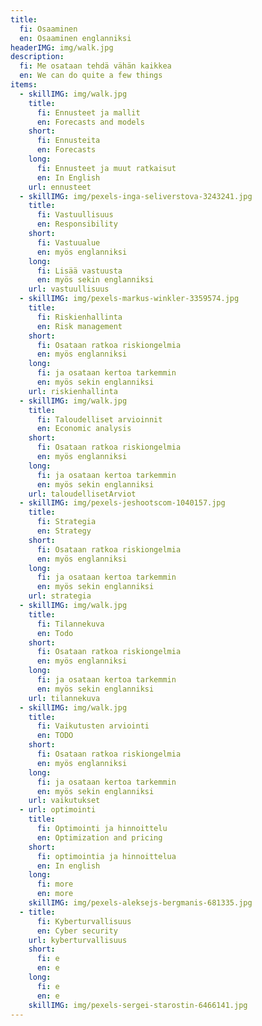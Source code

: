 ```yaml
---
title:
  fi: Osaaminen
  en: Osaaminen englanniksi
headerIMG: img/walk.jpg
description:
  fi: Me osataan tehdä vähän kaikkea
  en: We can do quite a few things
items:
  - skillIMG: img/walk.jpg
    title:
      fi: Ennusteet ja mallit
      en: Forecasts and models
    short:
      fi: Ennusteita
      en: Forecasts
    long:
      fi: Ennusteet ja muut ratkaisut
      en: In English
    url: ennusteet
  - skillIMG: img/pexels-inga-seliverstova-3243241.jpg
    title:
      fi: Vastuullisuus
      en: Responsibility
    short:
      fi: Vastuualue
      en: myös englanniksi
    long:
      fi: Lisää vastuusta
      en: myös sekin englanniksi
    url: vastuullisuus
  - skillIMG: img/pexels-markus-winkler-3359574.jpg
    title:
      fi: Riskienhallinta
      en: Risk management
    short:
      fi: Osataan ratkoa riskiongelmia
      en: myös englanniksi
    long:
      fi: ja osataan kertoa tarkemmin
      en: myös sekin englanniksi
    url: riskienhallinta
  - skillIMG: img/walk.jpg
    title:
      fi: Taloudelliset arvioinnit
      en: Economic analysis
    short:
      fi: Osataan ratkoa riskiongelmia
      en: myös englanniksi
    long:
      fi: ja osataan kertoa tarkemmin
      en: myös sekin englanniksi
    url: taloudellisetArviot
  - skillIMG: img/pexels-jeshootscom-1040157.jpg
    title:
      fi: Strategia
      en: Strategy
    short:
      fi: Osataan ratkoa riskiongelmia
      en: myös englanniksi
    long:
      fi: ja osataan kertoa tarkemmin
      en: myös sekin englanniksi
    url: strategia
  - skillIMG: img/walk.jpg
    title:
      fi: Tilannekuva
      en: Todo
    short:
      fi: Osataan ratkoa riskiongelmia
      en: myös englanniksi
    long:
      fi: ja osataan kertoa tarkemmin
      en: myös sekin englanniksi
    url: tilannekuva
  - skillIMG: img/walk.jpg
    title:
      fi: Vaikutusten arviointi
      en: TODO
    short:
      fi: Osataan ratkoa riskiongelmia
      en: myös englanniksi
    long:
      fi: ja osataan kertoa tarkemmin
      en: myös sekin englanniksi
    url: vaikutukset
  - url: optimointi
    title:
      fi: Optimointi ja hinnoittelu
      en: Optimization and pricing
    short:
      fi: optimointia ja hinnoittelua
      en: In english
    long:
      fi: more
      en: more
    skillIMG: img/pexels-aleksejs-bergmanis-681335.jpg
  - title:
      fi: Kyberturvallisuus
      en: Cyber security
    url: kyberturvallisuus
    short:
      fi: e
      en: e
    long:
      fi: e
      en: e
    skillIMG: img/pexels-sergei-starostin-6466141.jpg
---
```

